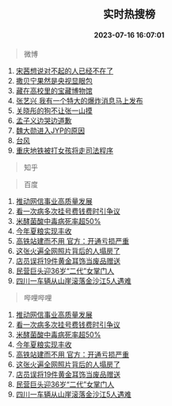 <div align="center"><h2>实时热搜榜</h2><h4>2023-07-16 16:07:01</h4></div>

> 微博  

1. [宋茜想说对不起的人已经不在了](https://s.weibo.com/weibo?q=%23%E5%AE%8B%E8%8C%9C%E6%83%B3%E8%AF%B4%E5%AF%B9%E4%B8%8D%E8%B5%B7%E7%9A%84%E4%BA%BA%E5%B7%B2%E7%BB%8F%E4%B8%8D%E5%9C%A8%E4%BA%86%23&t=31&band_rank=1&Refer=top)<br />
2. [撒贝宁果然是央视显眼包](https://s.weibo.com/weibo?q=%23%E6%92%92%E8%B4%9D%E5%AE%81%E6%9E%9C%E7%84%B6%E6%98%AF%E5%A4%AE%E8%A7%86%E6%98%BE%E7%9C%BC%E5%8C%85%23&t=31&band_rank=2&Refer=top)<br />
3. [藏在高校里的宝藏博物馆](https://s.weibo.com/weibo?q=%23%E8%97%8F%E5%9C%A8%E9%AB%98%E6%A0%A1%E9%87%8C%E7%9A%84%E5%AE%9D%E8%97%8F%E5%8D%9A%E7%89%A9%E9%A6%86%23&t=31&band_rank=3&Refer=top)<br />
4. [张艺兴 我有一个特大的爆炸消息马上发布](https://s.weibo.com/weibo?q=%E5%BC%A0%E8%89%BA%E5%85%B4%20%E6%88%91%E6%9C%89%E4%B8%80%E4%B8%AA%E7%89%B9%E5%A4%A7%E7%9A%84%E7%88%86%E7%82%B8%E6%B6%88%E6%81%AF%E9%A9%AC%E4%B8%8A%E5%8F%91%E5%B8%83&t=31&band_rank=4&Refer=top)<br />
5. [关晓彤的狗不让张一山摸](https://s.weibo.com/weibo?q=%23%E5%85%B3%E6%99%93%E5%BD%A4%E7%9A%84%E7%8B%97%E4%B8%8D%E8%AE%A9%E5%BC%A0%E4%B8%80%E5%B1%B1%E6%91%B8%23&t=31&band_rank=5&Refer=top)<br />
6. [孟子义边哭边道歉](https://s.weibo.com/weibo?q=%23%E5%AD%9F%E5%AD%90%E4%B9%89%E8%BE%B9%E5%93%AD%E8%BE%B9%E9%81%93%E6%AD%89%23&t=31&band_rank=6&Refer=top)<br />
7. [魏大勋进入JYP的原因](https://s.weibo.com/weibo?q=%23%E9%AD%8F%E5%A4%A7%E5%8B%8B%E8%BF%9B%E5%85%A5JYP%E7%9A%84%E5%8E%9F%E5%9B%A0%23&t=31&band_rank=7&Refer=top)<br />
8. [台风](https://s.weibo.com/weibo?q=%E5%8F%B0%E9%A3%8E&t=31&band_rank=8&Refer=top)<br />
9. [重庆地铁被打女孩将走司法程序](https://s.weibo.com/weibo?q=%23%E9%87%8D%E5%BA%86%E5%9C%B0%E9%93%81%E8%A2%AB%E6%89%93%E5%A5%B3%E5%AD%A9%E5%B0%86%E8%B5%B0%E5%8F%B8%E6%B3%95%E7%A8%8B%E5%BA%8F%23&t=31&band_rank=9&Refer=top)<br />

> 知乎  


> 百度  

1. [推动网信事业高质量发展](https://www.baidu.com/s?wd=%E6%8E%A8%E5%8A%A8%E7%BD%91%E4%BF%A1%E4%BA%8B%E4%B8%9A%E9%AB%98%E8%B4%A8%E9%87%8F%E5%8F%91%E5%B1%95&sa=fyb_news&rsv_dl=fyb_news)<br />
2. [看一次病多次挂号费钱费时引争议](https://www.baidu.com/s?wd=%E7%9C%8B%E4%B8%80%E6%AC%A1%E7%97%85%E5%A4%9A%E6%AC%A1%E6%8C%82%E5%8F%B7%E8%B4%B9%E9%92%B1%E8%B4%B9%E6%97%B6%E5%BC%95%E4%BA%89%E8%AE%AE&sa=fyb_news&rsv_dl=fyb_news)<br />
3. [米酵菌酸中毒病死率超50%](https://www.baidu.com/s?wd=%E7%B1%B3%E9%85%B5%E8%8F%8C%E9%85%B8%E4%B8%AD%E6%AF%92%E7%97%85%E6%AD%BB%E7%8E%87%E8%B6%8550%25&sa=fyb_news&rsv_dl=fyb_news)<br />
4. [今年夏粮实现丰收](https://www.baidu.com/s?wd=%E4%BB%8A%E5%B9%B4%E5%A4%8F%E7%B2%AE%E5%AE%9E%E7%8E%B0%E4%B8%B0%E6%94%B6&sa=fyb_news&rsv_dl=fyb_news)<br />
5. [高铁站建而不用 官方：开通亏损严重](https://www.baidu.com/s?wd=%E9%AB%98%E9%93%81%E7%AB%99%E5%BB%BA%E8%80%8C%E4%B8%8D%E7%94%A8+%E5%AE%98%E6%96%B9%EF%BC%9A%E5%BC%80%E9%80%9A%E4%BA%8F%E6%8D%9F%E4%B8%A5%E9%87%8D&sa=fyb_news&rsv_dl=fyb_news)<br />
6. [这张火遍全网照片背后的人塌房了](https://www.baidu.com/s?wd=%E8%BF%99%E5%BC%A0%E7%81%AB%E9%81%8D%E5%85%A8%E7%BD%91%E7%85%A7%E7%89%87%E8%83%8C%E5%90%8E%E7%9A%84%E4%BA%BA%E5%A1%8C%E6%88%BF%E4%BA%86&sa=fyb_news&rsv_dl=fyb_news)<br />
7. [店员误将19件黄金耳饰当废品赠送](https://www.baidu.com/s?wd=%E5%BA%97%E5%91%98%E8%AF%AF%E5%B0%8619%E4%BB%B6%E9%BB%84%E9%87%91%E8%80%B3%E9%A5%B0%E5%BD%93%E5%BA%9F%E5%93%81%E8%B5%A0%E9%80%81&sa=fyb_news&rsv_dl=fyb_news)<br />
8. [民营巨头迎36岁“二代”女掌门人](https://www.baidu.com/s?wd=%E6%B0%91%E8%90%A5%E5%B7%A8%E5%A4%B4%E8%BF%8E36%E5%B2%81%E2%80%9C%E4%BA%8C%E4%BB%A3%E2%80%9D%E5%A5%B3%E6%8E%8C%E9%97%A8%E4%BA%BA&sa=fyb_news&rsv_dl=fyb_news)<br />
9. [四川一车辆从山崖滚落金沙江5人遇难](https://www.baidu.com/s?wd=%E5%9B%9B%E5%B7%9D%E4%B8%80%E8%BD%A6%E8%BE%86%E4%BB%8E%E5%B1%B1%E5%B4%96%E6%BB%9A%E8%90%BD%E9%87%91%E6%B2%99%E6%B1%9F5%E4%BA%BA%E9%81%87%E9%9A%BE&sa=fyb_news&rsv_dl=fyb_news)<br />

> 哔哩哔哩  

1. [推动网信事业高质量发展](https://www.baidu.com/s?wd=%E6%8E%A8%E5%8A%A8%E7%BD%91%E4%BF%A1%E4%BA%8B%E4%B8%9A%E9%AB%98%E8%B4%A8%E9%87%8F%E5%8F%91%E5%B1%95&sa=fyb_news&rsv_dl=fyb_news)<br />
2. [看一次病多次挂号费钱费时引争议](https://www.baidu.com/s?wd=%E7%9C%8B%E4%B8%80%E6%AC%A1%E7%97%85%E5%A4%9A%E6%AC%A1%E6%8C%82%E5%8F%B7%E8%B4%B9%E9%92%B1%E8%B4%B9%E6%97%B6%E5%BC%95%E4%BA%89%E8%AE%AE&sa=fyb_news&rsv_dl=fyb_news)<br />
3. [米酵菌酸中毒病死率超50%](https://www.baidu.com/s?wd=%E7%B1%B3%E9%85%B5%E8%8F%8C%E9%85%B8%E4%B8%AD%E6%AF%92%E7%97%85%E6%AD%BB%E7%8E%87%E8%B6%8550%25&sa=fyb_news&rsv_dl=fyb_news)<br />
4. [今年夏粮实现丰收](https://www.baidu.com/s?wd=%E4%BB%8A%E5%B9%B4%E5%A4%8F%E7%B2%AE%E5%AE%9E%E7%8E%B0%E4%B8%B0%E6%94%B6&sa=fyb_news&rsv_dl=fyb_news)<br />
5. [高铁站建而不用 官方：开通亏损严重](https://www.baidu.com/s?wd=%E9%AB%98%E9%93%81%E7%AB%99%E5%BB%BA%E8%80%8C%E4%B8%8D%E7%94%A8+%E5%AE%98%E6%96%B9%EF%BC%9A%E5%BC%80%E9%80%9A%E4%BA%8F%E6%8D%9F%E4%B8%A5%E9%87%8D&sa=fyb_news&rsv_dl=fyb_news)<br />
6. [这张火遍全网照片背后的人塌房了](https://www.baidu.com/s?wd=%E8%BF%99%E5%BC%A0%E7%81%AB%E9%81%8D%E5%85%A8%E7%BD%91%E7%85%A7%E7%89%87%E8%83%8C%E5%90%8E%E7%9A%84%E4%BA%BA%E5%A1%8C%E6%88%BF%E4%BA%86&sa=fyb_news&rsv_dl=fyb_news)<br />
7. [店员误将19件黄金耳饰当废品赠送](https://www.baidu.com/s?wd=%E5%BA%97%E5%91%98%E8%AF%AF%E5%B0%8619%E4%BB%B6%E9%BB%84%E9%87%91%E8%80%B3%E9%A5%B0%E5%BD%93%E5%BA%9F%E5%93%81%E8%B5%A0%E9%80%81&sa=fyb_news&rsv_dl=fyb_news)<br />
8. [民营巨头迎36岁“二代”女掌门人](https://www.baidu.com/s?wd=%E6%B0%91%E8%90%A5%E5%B7%A8%E5%A4%B4%E8%BF%8E36%E5%B2%81%E2%80%9C%E4%BA%8C%E4%BB%A3%E2%80%9D%E5%A5%B3%E6%8E%8C%E9%97%A8%E4%BA%BA&sa=fyb_news&rsv_dl=fyb_news)<br />
9. [四川一车辆从山崖滚落金沙江5人遇难](https://www.baidu.com/s?wd=%E5%9B%9B%E5%B7%9D%E4%B8%80%E8%BD%A6%E8%BE%86%E4%BB%8E%E5%B1%B1%E5%B4%96%E6%BB%9A%E8%90%BD%E9%87%91%E6%B2%99%E6%B1%9F5%E4%BA%BA%E9%81%87%E9%9A%BE&sa=fyb_news&rsv_dl=fyb_news)<br />
